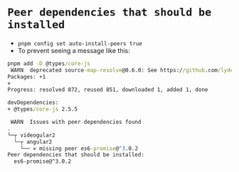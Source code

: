 # `Peer dependencies that should be installed`

- `pnpm config set auto-install-peers true`
- To prevent seeing a message like this:

```cmd
pnpm add -D @types/core-js
 WARN  deprecated source-map-resolve@0.6.0: See https://github.com/lydell/source-map-resolve#deprecated
Packages: +1
+
Progress: resolved 872, reused 851, downloaded 1, added 1, done

devDependencies:
+ @types/core-js 2.5.5

 WARN  Issues with peer dependencies found
.
└─┬ videogular2
  └─┬ angular2
    └── ✕ missing peer es6-promise@^3.0.2
Peer dependencies that should be installed:
  es6-promise@^3.0.2
```
